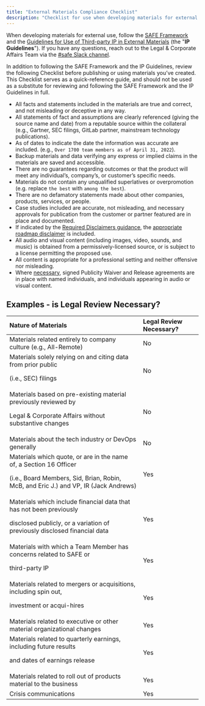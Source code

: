 ```yaml
---
title: "External Materials Compliance Checklist"
description: "Checklist for use when developing materials for external use"
---
```


When developing materials for external use, follow the [SAFE Framework](https://about.gitlab.com/handbook/legal/safe-framework/) and the [Guidelines for Use of Third-party IP in External Materials](https://about.gitlab.com/handbook/legal/ip-public-materials-guidelines/) (the "**IP Guidelines**"). If you have any questions, reach out to the Legal & Corporate Affairs Team via the [#safe Slack channel](https://app.slack.com/client/T02592416/C01UZQ63WFQ).

In addition to following the SAFE Framework and the IP Guidelines, review the following Checklist before publishing or using materials you’ve created. This Checklist serves as a quick-reference guide, and should not be used as a substitute for reviewing and following the SAFE Framework and the IP Guidelines in full.

- All facts and statements included in the materials are true and correct, and not misleading or deceptive in any way.
- All statements of fact and assumptions are clearly referenced (giving the source name and date) from a reputable source within the collateral (e.g., Gartner, SEC filings, GitLab partner, mainstream technology publications).
- As of dates to indicate the date the information was accurate are included. (e.g., `Over 1700 team members as of April 31, 2022`).
- Backup materials and data verifying any express or implied claims in the materials are saved and accessible.
- There are no guarantees regarding outcomes or that the product will meet any individual’s, company’s, or customer’s specific needs.
- Materials do not contain any unqualified superlatives or overpromotion (e.g. replace `the best` with `among the best`).
- There are no defamatory statements made about other companies, products, services, or people.
- Case studies included are accurate, not misleading, and necessary approvals for publication from the customer or partner featured are in place and documented.
- If indicated by the [Required Disclaimers guidance](/handbook/product/product-safe-guidance/#required-disclaimers/), the [appropriate roadmap disclaimer](https://docs.google.com/presentation/d/1hbf9AnFj_E5Y_Yg_WWoy_R0WJXZZLV0zWpMUHqnIs3c/edit#slide=id.ge2b39964d2_0_144) is included.
- All audio and visual content (including images, video, sounds, and music) is obtained from a permissively-licensed source, or is subject to a license permitting the proposed use.
- All content is appropriate for a professional setting and neither offensive nor misleading.
- Where [necessary](https://about.gitlab.com/handbook/legal/publicity-waiver-release), signed Publicity Waiver and Release agreements are in place with named individuals, and individuals appearing in audio or visual content.

## Examples - is Legal Review Necessary?

| Nature of Materials | Legal Review Necessary? |
|:--------------------|:------------------------|
|Materials related entirely to company culture (e.g., All-Remote)|No|
|Materials solely relying on and citing data from prior public <p> (i.e., SEC) filings|No|
|Materials based on pre-existing material previously reviewed by <p> Legal & Corporate Affairs without substantive changes|No|
|Materials  about the tech industry or DevOps generally|No|
|Materials which quote, or are in the name of, a Section 16 Officer <p> (i.e., Board Members, Sid, Brian, Robin, McB, and Eric J.) and VP, IR (Jack Andrews)|Yes|
|Materials which include financial data that has not been previously <p> disclosed publicly, or a variation of previously disclosed financial data|Yes|
|Materials with which a Team Member has concerns related to SAFE or <p> third-party IP|Yes|
|Materials related to mergers or acquisitions, including spin out, <p> investment or acqui-hires|Yes|
|Materials related to executive or other material organizational changes|Yes|
|Materials related to quarterly earnings, including future results <p> and dates of earnings release|Yes|
|Materials related to roll out of products material to the business|Yes|
|Crisis communications|Yes|
